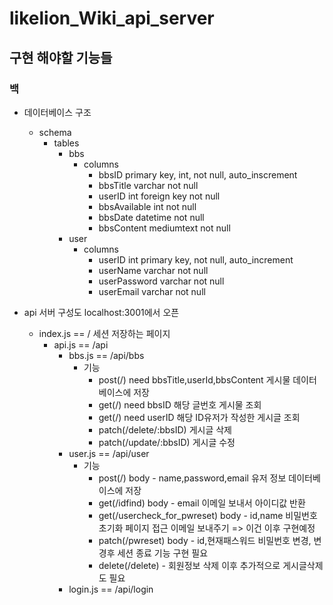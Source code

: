 # likelion_Wiki_api_server

## 구현 해야할 기능들

### 백

- 데이터베이스 구조

  - schema
    - tables
      - bbs
        - columns
          - bbsID primary key, int, not null, auto_inscrement
          - bbsTitle varchar not null
          - userID int foreign key not null
          - bbsAvailable int not null
          - bbsDate datetime not null
          - bbsContent mediumtext not null
      - user
        - columns
          - userID int primary key, not null, auto_increment
          - userName varchar not null
          - userPassword varchar not null
          - userEmail varchar not null

- api 서버 구성도 localhost:3001에서 오픈
  - index.js == /
    세션 저장하는 페이지
    - api.js == /api
      - bbs.js == /api/bbs
        - 기능
          - post(/) need bbsTitle,userId,bbsContent
            게시물 데이터베이스에 저장
          - get(/) need bbsID
            해당 글번호 게시물 조회
          - get(/) need userID
            해당 ID유저가 작성한 게시글 조회
          - patch(/delete/:bbsID)
            게시글 삭제
          - patch(/update/:bbsID)
            게시글 수정
      - user.js == /api/user
        - 기능
          - post(/) body - name,password,email
            유저 정보 데이터베이스에 저장
          - get(/idfind) body - email
            이메일 보내서 아이디값 반환
          - get(/usercheck_for_pwreset) body - id,name
            비밀번호 초기화 페이지 접근 이메일 보내주기 => 이건 이후 구현예정
          - patch(/pwreset) body - id,현재패스워드
            비밀번호 변경, 변경후 세션 종료 기능 구현 필요
          - delete(/delete) - 회원정보 삭제
            이후 추가적으로 게시글삭제도 필요
      - login.js == /api/login
